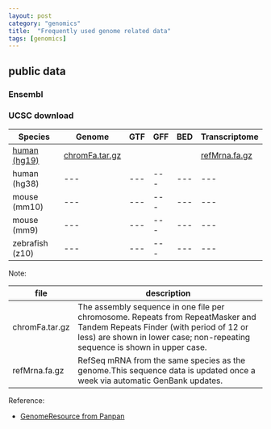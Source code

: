 ```yaml
---
layout: post
category: "genomics"
title:  "Frequently used genome related data"
tags: [genomics]
---
```


## public data

### Ensembl



### UCSC download

|Species|Genome|GTF|GFF|BED|Transcriptome|
|---|---|---|---|---|---|
|[human (hg19)](http://hgdownload.soe.ucsc.edu/goldenPath/hg19/bigZips/)|[chromFa.tar.gz](http://hgdownload.soe.ucsc.edu/goldenPath/hg19/bigZips/chromFa.tar.gz)||||[refMrna.fa.gz](http://hgdownload.soe.ucsc.edu/goldenPath/hg19/bigZips/refMrna.fa.gz)|
|human (hg38)|---|---|---|---|---|
|mouse (mm10)|---|---|---|---|---|
|mouse (mm9)|---|---|---|---|---|
|zebrafish (z10)|---|---|---|---|---|

Note:

|file|description|
|---|---|
|chromFa.tar.gz|The assembly sequence in one file per chromosome. Repeats from RepeatMasker and Tandem Repeats Finder (with period of 12 or less) are shown in lower case; non-repeating sequence is shown in upper case.|
|refMrna.fa.gz|RefSeq mRNA from the same species as the genome.This sequence data is updated once a week via automatic GenBank updates.|



Reference:

* [GenomeResource from Panpan](http://olddriver.website/GenomeResource/)